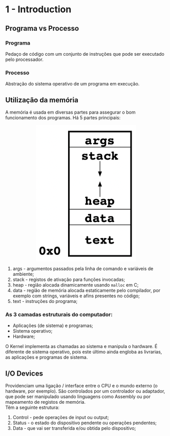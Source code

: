 # 1 - Introduction

## Programa vs Processo

### Programa

Pedaço de código com um conjunto de instruções que pode ser executado pelo processador.

### Processo

Abstração do sistema operativo de um programa em execução.

## Utilização da memória

A memória é usada em diversas partes para assegurar o bom funcionamento dos programas. Há 5 partes principais:

<p align = "center" >
<img    align = "center"
        src = "..//Images//MemoryParts.png"
        alt = "memory parts"
        title = "memory parts"
/> </p>

1. args - argumentos passados pela linha de comando e variáveis de ambiente;
2. stack - registos de ativação para funções invocadas;
3. heap - região alocada dinamicamente usando `malloc` em C;
4. data - região de memória alocada estaticamente pelo compilador, por exemplo com strings, variáveis e afins presentes no código;
5. text - instruções do programa;

### As 3 camadas estruturais do computador:

- Aplicações (de sistema) e programas;
- Sistema operativo;
- Hardware;

O Kernel implementa as chamadas ao sistema e manipula o hardware. É diferente de sistema operativo, pois este último ainda engloba as livrarias, as aplicações e programas de sistema.

## I/O Devices

Providenciam uma ligação / interface entre o CPU e o mundo externo (o hardware, por exemplo). São controlados por um controlador ou adaptador, que pode ser manipulado usando linguagens como Assembly ou por mapeamento de registos de memória. <br>
Têm a seguinte estrutura:

1. Control - pede operações de input ou output;
2. Status - o estado do dispositivo pendente ou operações pendentes;
3. Data - que vai ser transferida e/ou obtida pelo dispositivo;